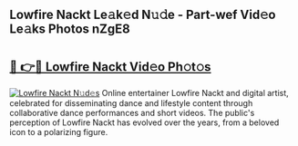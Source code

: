 ## Lowfire Nackt Le𝚊k𝚎d N𝚞𝚍e - Part-wef Vid𝚎o Le𝚊ks Photos nZgE8

# <h2><a href="http://fb0qc1.evod.top/?m=Lowfire+Nackt">🔗 👉🔴 Lowfire Nackt Vid𝚎o Ph𝚘t𝚘s</a></h2>

[![Lowfire Nackt N𝚞d𝚎s](https://i.imgur.com/8V9OHl7.gif)](http://fb0qc1.evod.top/?m=Lowfire+Nackt)
Online entertainer Lowfire Nackt and digital artist, celebrated for disseminating dance and lifestyle content through collaborative dance performances and short videos. The public's perception of Lowfire Nackt has evolved over the years, from a beloved icon to a polarizing figure. 
